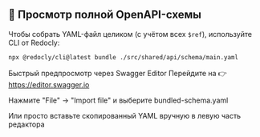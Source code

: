 ## 📘 Просмотр полной OpenAPI-схемы

Чтобы собрать YAML-файл целиком (с учётом всех `$ref`), используйте CLI от Redocly:

```bash
npx @redocly/cli@latest bundle ./src/shared/api/schema/main.yaml
```

Быстрый предпросмотр через Swagger Editor
Перейдите на 👉 https://editor.swagger.io

Нажмите "File" → "Import file" и выберите bundled-schema.yaml

Или просто вставьте скопированный YAML вручную в левую часть редактора
